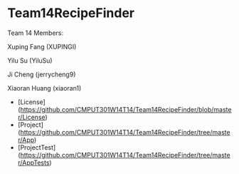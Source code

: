 Team14RecipeFinder
==================
Team 14 Members:

   Xuping Fang (XUPINGI)

   Yilu Su (YiluSu)

   Ji Cheng (jerrycheng9)

   Xiaoran Huang (xiaoran1)

* [License] (https://github.com/CMPUT301W14T14/Team14RecipeFinder/blob/master/License)
* [Project] (https://github.com/CMPUT301W14T14/Team14RecipeFinder/tree/master/App)
* [ProjectTest] (https://github.com/CMPUT301W14T14/Team14RecipeFinder/tree/master/AppTests)
